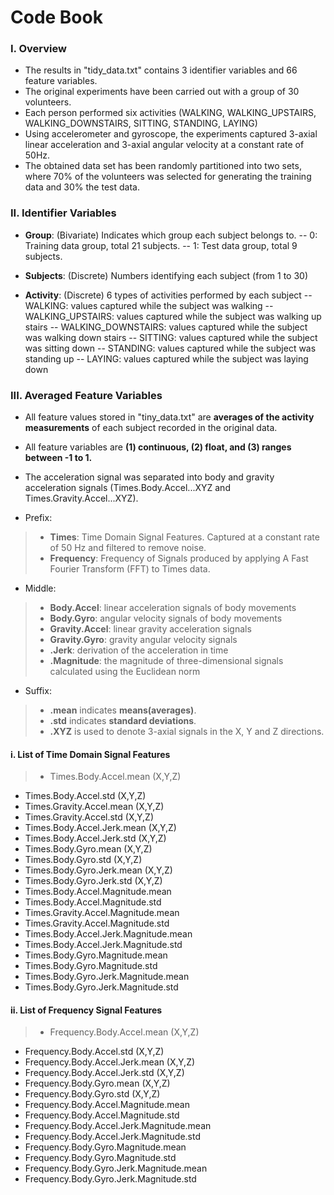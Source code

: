 ﻿Code Book
===================

### **I. Overview**
- The results in "tidy_data.txt" contains 3 identifier variables and 66 feature variables.
- The original experiments have been carried out with a group of 30 volunteers.
- Each person performed six activities (WALKING, WALKING_UPSTAIRS, WALKING_DOWNSTAIRS, SITTING, STANDING, LAYING)
-  Using  accelerometer and gyroscope, the experiments captured 3-axial linear acceleration and 3-axial angular velocity at a constant rate of 50Hz. 
- The obtained data set has been randomly partitioned into two sets, where 70% of the volunteers was selected for generating the training data and 30% the test data.

### **II. Identifier Variables**
- **Group**: (Bivariate) Indicates which group each subject belongs to. 
-- 0: Training data group, total 21 subjects.
-- 1: Test data group, total 9 subjects.

- **Subjects**: (Discrete) Numbers identifying each subject (from 1 to 30)

- **Activity**: (Discrete) 6 types of activities performed by each subject
-- WALKING: values captured while the subject was walking
-- WALKING_UPSTAIRS:  values captured while the subject was walking up stairs
-- WALKING_DOWNSTAIRS: values captured while the subject was walking down stairs
-- SITTING: values captured while the subject was sitting down
-- STANDING: values captured while the subject was standing up
-- LAYING: values captured while the subject was laying down

### **III. Averaged Feature Variables** 

- All feature values stored in "tiny_data.txt" are **averages of the activity measurements** of each subject recorded in the original data. 
- All feature variables are **(1) continuous, (2) float, and (3) ranges between -1 to 1.**  
- The acceleration signal was separated into body and gravity acceleration signals (Times.Body.Accel...XYZ and Times.Gravity.Accel...XYZ).


- Prefix:
>- **Times**: Time Domain Signal Features. Captured at a constant rate of 50 Hz and filtered to remove noise. 
>- **Frequency**: Frequency of Signals produced by applying A Fast Fourier Transform (FFT) to Times data.

- Middle:
>- **Body.Accel**: linear acceleration signals of body movements 
>- **Body.Gyro**:  angular velocity signals of body movements
>- **Gravity.Accel**: linear gravity acceleration signals
>- **Gravity.Gyro**: gravity angular velocity signals
>- **.Jerk**: derivation of the acceleration in time
>- **.Magnitude**:  the magnitude of three-dimensional signals calculated using the Euclidean norm

- Suffix:
>- **.mean** indicates **means(averages)**.
>- **.std** indicates **standard deviations**. 
>- **.XYZ** is used to denote 3-axial signals in the X, Y and Z directions.


#### **i. List of Time Domain Signal Features**
>- Times.Body.Accel.mean (X,Y,Z) 
- Times.Body.Accel.std (X,Y,Z) 
- Times.Gravity.Accel.mean (X,Y,Z) 
- Times.Gravity.Accel.std (X,Y,Z)
- Times.Body.Accel.Jerk.mean (X,Y,Z)
- Times.Body.Accel.Jerk.std (X,Y,Z)
- Times.Body.Gyro.mean (X,Y,Z)
- Times.Body.Gyro.std (X,Y,Z)
- Times.Body.Gyro.Jerk.mean (X,Y,Z)
- Times.Body.Gyro.Jerk.std (X,Y,Z)
- Times.Body.Accel.Magnitude.mean
- Times.Body.Accel.Magnitude.std
- Times.Gravity.Accel.Magnitude.mean
- Times.Gravity.Accel.Magnitude.std
- Times.Body.Accel.Jerk.Magnitude.mean
- Times.Body.Accel.Jerk.Magnitude.std
- Times.Body.Gyro.Magnitude.mean
- Times.Body.Gyro.Magnitude.std
- Times.Body.Gyro.Jerk.Magnitude.mean
- Times.Body.Gyro.Jerk.Magnitude.std

#### **ii. List of Frequency Signal Features**
>- Frequency.Body.Accel.mean (X,Y,Z)
- Frequency.Body.Accel.std (X,Y,Z)
- Frequency.Body.Accel.Jerk.mean (X,Y,Z)
- Frequency.Body.Accel.Jerk.std (X,Y,Z)
- Frequency.Body.Gyro.mean (X,Y,Z)
- Frequency.Body.Gyro.std (X,Y,Z)
- Frequency.Body.Accel.Magnitude.mean
- Frequency.Body.Accel.Magnitude.std
- Frequency.Body.Accel.Jerk.Magnitude.mean
- Frequency.Body.Accel.Jerk.Magnitude.std
- Frequency.Body.Gyro.Magnitude.mean
- Frequency.Body.Gyro.Magnitude.std
- Frequency.Body.Gyro.Jerk.Magnitude.mean
- Frequency.Body.Gyro.Jerk.Magnitude.std
